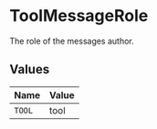 # ToolMessageRole

The role of the messages author.


## Values

| Name   | Value  |
| ------ | ------ |
| `TOOL` | tool   |